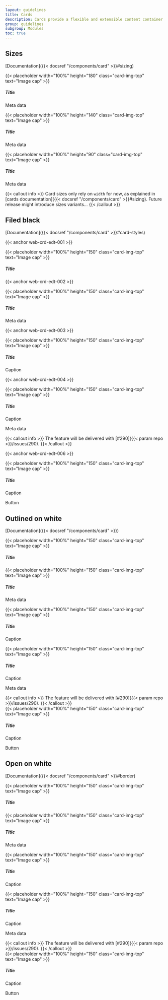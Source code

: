 ```yaml
---
layout: guidelines
title: Cards
description: Cards provide a flexible and extensible content container with multiple variants and options.
group: guidelines
subgroup: Modules
toc: true
---
```


## Sizes

[Documentation]({{< docsref "/components/card" >}}#sizing)

<div class="row gy-3">
  <div class="col-lg-6">
    <div class="card">
      {{< placeholder width="100%" height="180" class="card-img-top" text="Image cap" >}}
      <div class="card-body">
        <h5 class="card-title">Title</h5>
      </div>
      <div class="card-footer">
        <p class="card-text text-muted">Meta data</p>
      </div>
    </div>
  </div>
  <div class="col-lg-4">
    <div class="card">
      {{< placeholder width="100%" height="140" class="card-img-top" text="Image cap" >}}
      <div class="card-body">
        <h5 class="card-title">Title</h5>
      </div>
      <div class="card-footer">
        <p class="card-text text-muted">Meta data</p>
      </div>
    </div>
  </div>
  <div class="col-lg-2">
    <div class="card small">
      {{< placeholder width="100%" height="90" class="card-img-top" text="Image cap" >}}
      <div class="card-body">
        <h5 class="card-title">Title</h5>
      </div>
      <div class="card-footer">
        <p class="card-text text-muted">Meta data</p>
      </div>
    </div>
  </div>
</div>

{{< callout info >}}
Card sizes only rely on `width` for now, as explained in [cards documentation]({{< docsref "/components/card" >}}#sizing). Future release might introduce sizes variants…
{{< /callout >}}

## Filed black

[Documentation]({{< docsref "/components/card" >}}#card-styles)

<div class="row row-cols-1 row-cols-md-2 row-cols-lg-3 gy-3 gy-md-5">
  <div class="col">
    <p class="mb-1">{{< anchor web-crd-edt-001 >}}</p>
    <div class="card border-0">
      {{< placeholder width="100%" height="150" class="card-img-top" text="Image cap" >}}
      <div class="card-body bg-dark text-white">
        <h5 class="card-title">Title</h5>
      </div>
    </div>
  </div>
  <div class="col">
    <p class="mb-1">{{< anchor web-crd-edt-002 >}}</p>
    <div class="card border-0">
      {{< placeholder width="100%" height="150" class="card-img-top" text="Image cap" >}}
      <div class="card-body bg-dark text-white">
        <h5 class="card-title">Title</h5>
      </div>
      <div class="card-footer bg-dark text-light">
        <p class="card-text">Meta data</p>
      </div>
    </div>
  </div>
  <div class="col">
    <p class="mb-1">{{< anchor web-crd-edt-003 >}}</p>
    <div class="card border-0">
      {{< placeholder width="100%" height="150" class="card-img-top" text="Image cap" >}}
      <div class="card-body bg-dark text-white">
        <h5 class="card-title">Title</h5>
        <p class="card-text font-weight-bold">Caption</p>
      </div>
    </div>
  </div>
  <div class="col">
    <p class="mb-1">{{< anchor web-crd-edt-004 >}}</p>
    <div class="card border-0">
      {{< placeholder width="100%" height="150" class="card-img-top" text="Image cap" >}}
      <div class="card-body bg-dark text-white">
        <h5 class="card-title">Title</h5>
        <p class="card-text font-weight-bold">Caption</p>
      </div>
      <div class="card-footer bg-dark text-light">
        <p class="card-text">Meta data</p>
      </div>
    </div>
  </div>
  <div class="col">
{{< callout info >}}
The feature will be delivered with [#290]({{< param repo >}}/issues/290).
{{< /callout >}}
  </div>
  <div class="col">
    <p class="mb-1">{{< anchor web-crd-edt-006 >}}</p>
    <div class="card border-0">
      {{< placeholder width="100%" height="150" class="card-img-top" text="Image cap" >}}
      <div class="card-body bg-dark text-white">
        <h5 class="card-title">Title</h5>
        <p class="card-text font-weight-bold">Caption</p>
      </div>
      <div class="card-footer bg-dark text-white pt-2">
        <a class="btn btn-dark border-white">Button</a>
      </div>
    </div>
  </div>
</div>

## Outlined on white

[Documentation]({{< docsref "/components/card" >}})

<div class="row row-cols-1 row-cols-md-2 row-cols-lg-3 gy-3 gy-md-5">
  <div class="col">
    <div class="card">
      {{< placeholder width="100%" height="150" class="card-img-top" text="Image cap" >}}
      <div class="card-body">
        <h5 class="card-title">Title</h5>
      </div>
    </div>
  </div>
  <div class="col">
    <div class="card">
      {{< placeholder width="100%" height="150" class="card-img-top" text="Image cap" >}}
      <div class="card-body">
        <h5 class="card-title">Title</h5>
      </div>
      <div class="card-footer">
        <p class="card-text">Meta data</p>
      </div>
    </div>
  </div>
  <div class="col">
    <div class="card">
      {{< placeholder width="100%" height="150" class="card-img-top" text="Image cap" >}}
      <div class="card-body">
        <h5 class="card-title">Title</h5>
        <p class="card-text font-weight-bold">Caption</p>
      </div>
    </div>
  </div>
  <div class="col">
    <div class="card">
      {{< placeholder width="100%" height="150" class="card-img-top" text="Image cap" >}}
      <div class="card-body">
        <h5 class="card-title">Title</h5>
        <p class="card-text font-weight-bold">Caption</p>
      </div>
      <div class="card-footer">
        <p class="card-text">Meta data</p>
      </div>
    </div>
  </div>
  <div class="col">
{{< callout info >}}
The feature will be delivered with [#290]({{< param repo >}}/issues/290).
{{< /callout >}}
  </div>
  <div class="col">
    <div class="card">
      {{< placeholder width="100%" height="150" class="card-img-top" text="Image cap" >}}
      <div class="card-body">
        <h5 class="card-title">Title</h5>
        <p class="card-text font-weight-bold">Caption</p>
      </div>
      <div class="card-footer pt-2">
        <a class="btn btn-secondary">Button</a>
      </div>
    </div>
  </div>
</div>

## Open on white

[Documentation]({{< docsref "/components/card" >}}#border)

<div class="row row-cols-1 row-cols-md-2 row-cols-lg-3 gy-3 gy-md-5">
  <div class="col">
    <div class="card border-0 p-0">
      {{< placeholder width="100%" height="150" class="card-img-top" text="Image cap" >}}
      <div class="card-body">
        <h5 class="card-title">Title</h5>
      </div>
    </div>
  </div>
  <div class="col">
    <div class="card border-0">
      {{< placeholder width="100%" height="150" class="card-img-top" text="Image cap" >}}
      <div class="card-body px-0">
        <h5 class="card-title">Title</h5>
      </div>
      <div class="card-footer px-0">
        <p class="card-text">Meta data</p>
      </div>
    </div>
  </div>
  <div class="col">
    <div class="card border-0">
      {{< placeholder width="100%" height="150" class="card-img-top" text="Image cap" >}}
      <div class="card-body px-0">
        <h5 class="card-title">Title</h5>
        <p class="card-text font-weight-bold">Caption</p>
      </div>
    </div>
  </div>
  <div class="col">
    <div class="card border-0">
      {{< placeholder width="100%" height="150" class="card-img-top" text="Image cap" >}}
      <div class="card-body px-0">
        <h5 class="card-title">Title</h5>
        <p class="card-text font-weight-bold">Caption</p>
      </div>
      <div class="card-footer px-0">
        <p class="card-text">Meta data</p>
      </div>
    </div>
  </div>
  <div class="col">
{{< callout info >}}
The feature will be delivered with [#290]({{< param repo >}}/issues/290).
{{< /callout >}}
  </div>
  <div class="col">
    <div class="card border-0">
      {{< placeholder width="100%" height="150" class="card-img-top" text="Image cap" >}}
      <div class="card-body px-0">
        <h5 class="card-title">Title</h5>
        <p class="card-text font-weight-bold">Caption</p>
      </div>
      <div class="card-footer px-0 pt-2">
        <a class="btn btn-secondary">Button</a>
      </div>
    </div>
  </div>
</div>
